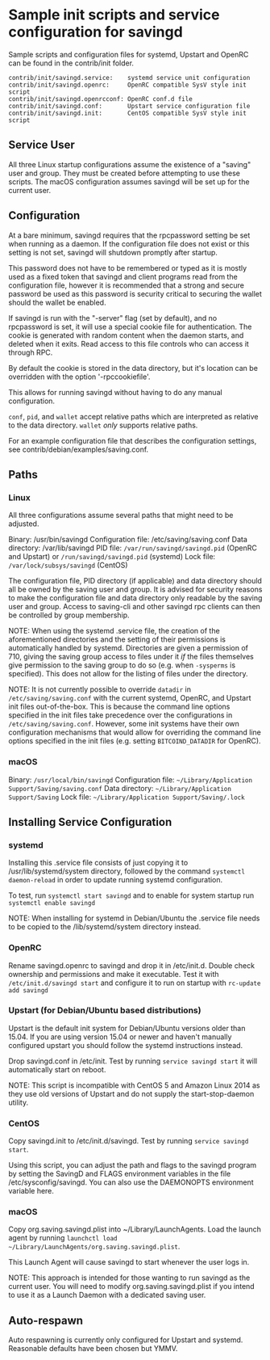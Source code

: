 Sample init scripts and service configuration for savingd
==========================================================

Sample scripts and configuration files for systemd, Upstart and OpenRC
can be found in the contrib/init folder.

    contrib/init/savingd.service:    systemd service unit configuration
    contrib/init/savingd.openrc:     OpenRC compatible SysV style init script
    contrib/init/savingd.openrcconf: OpenRC conf.d file
    contrib/init/savingd.conf:       Upstart service configuration file
    contrib/init/savingd.init:       CentOS compatible SysV style init script

Service User
---------------------------------

All three Linux startup configurations assume the existence of a "saving" user
and group.  They must be created before attempting to use these scripts.
The macOS configuration assumes savingd will be set up for the current user.

Configuration
---------------------------------

At a bare minimum, savingd requires that the rpcpassword setting be set
when running as a daemon.  If the configuration file does not exist or this
setting is not set, savingd will shutdown promptly after startup.

This password does not have to be remembered or typed as it is mostly used
as a fixed token that savingd and client programs read from the configuration
file, however it is recommended that a strong and secure password be used
as this password is security critical to securing the wallet should the
wallet be enabled.

If savingd is run with the "-server" flag (set by default), and no rpcpassword is set,
it will use a special cookie file for authentication. The cookie is generated with random
content when the daemon starts, and deleted when it exits. Read access to this file
controls who can access it through RPC.

By default the cookie is stored in the data directory, but it's location can be overridden
with the option '-rpccookiefile'.

This allows for running savingd without having to do any manual configuration.

`conf`, `pid`, and `wallet` accept relative paths which are interpreted as
relative to the data directory. `wallet` *only* supports relative paths.

For an example configuration file that describes the configuration settings,
see contrib/debian/examples/saving.conf.

Paths
---------------------------------

### Linux

All three configurations assume several paths that might need to be adjusted.

Binary:              /usr/bin/savingd
Configuration file:  /etc/saving/saving.conf
Data directory:      /var/lib/savingd
PID file:            `/var/run/savingd/savingd.pid` (OpenRC and Upstart) or `/run/savingd/savingd.pid` (systemd)
Lock file:           `/var/lock/subsys/savingd` (CentOS)

The configuration file, PID directory (if applicable) and data directory
should all be owned by the saving user and group.  It is advised for security
reasons to make the configuration file and data directory only readable by the
saving user and group.  Access to saving-cli and other savingd rpc clients
can then be controlled by group membership.

NOTE: When using the systemd .service file, the creation of the aforementioned
directories and the setting of their permissions is automatically handled by
systemd. Directories are given a permission of 710, giving the saving group
access to files under it _if_ the files themselves give permission to the
saving group to do so (e.g. when `-sysperms` is specified). This does not allow
for the listing of files under the directory.

NOTE: It is not currently possible to override `datadir` in
`/etc/saving/saving.conf` with the current systemd, OpenRC, and Upstart init
files out-of-the-box. This is because the command line options specified in the
init files take precedence over the configurations in
`/etc/saving/saving.conf`. However, some init systems have their own
configuration mechanisms that would allow for overriding the command line
options specified in the init files (e.g. setting `BITCOIND_DATADIR` for
OpenRC).

### macOS

Binary:              `/usr/local/bin/savingd`
Configuration file:  `~/Library/Application Support/Saving/saving.conf`
Data directory:      `~/Library/Application Support/Saving`
Lock file:           `~/Library/Application Support/Saving/.lock`

Installing Service Configuration
-----------------------------------

### systemd

Installing this .service file consists of just copying it to
/usr/lib/systemd/system directory, followed by the command
`systemctl daemon-reload` in order to update running systemd configuration.

To test, run `systemctl start savingd` and to enable for system startup run
`systemctl enable savingd`

NOTE: When installing for systemd in Debian/Ubuntu the .service file needs to be copied to the /lib/systemd/system directory instead.

### OpenRC

Rename savingd.openrc to savingd and drop it in /etc/init.d.  Double
check ownership and permissions and make it executable.  Test it with
`/etc/init.d/savingd start` and configure it to run on startup with
`rc-update add savingd`

### Upstart (for Debian/Ubuntu based distributions)

Upstart is the default init system for Debian/Ubuntu versions older than 15.04. If you are using version 15.04 or newer and haven't manually configured upstart you should follow the systemd instructions instead.

Drop savingd.conf in /etc/init.  Test by running `service savingd start`
it will automatically start on reboot.

NOTE: This script is incompatible with CentOS 5 and Amazon Linux 2014 as they
use old versions of Upstart and do not supply the start-stop-daemon utility.

### CentOS

Copy savingd.init to /etc/init.d/savingd. Test by running `service savingd start`.

Using this script, you can adjust the path and flags to the savingd program by
setting the SavingD and FLAGS environment variables in the file
/etc/sysconfig/savingd. You can also use the DAEMONOPTS environment variable here.

### macOS

Copy org.saving.savingd.plist into ~/Library/LaunchAgents. Load the launch agent by
running `launchctl load ~/Library/LaunchAgents/org.saving.savingd.plist`.

This Launch Agent will cause savingd to start whenever the user logs in.

NOTE: This approach is intended for those wanting to run savingd as the current user.
You will need to modify org.saving.savingd.plist if you intend to use it as a
Launch Daemon with a dedicated saving user.

Auto-respawn
-----------------------------------

Auto respawning is currently only configured for Upstart and systemd.
Reasonable defaults have been chosen but YMMV.

